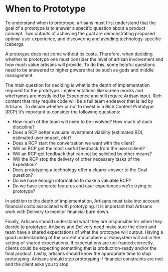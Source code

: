 # When to Prototype

To understand when to prototype, artisans must first understand that the goal of a prototype is to answer a specific question about a product concept. Two outputs of achieving the goal are demonstrating proposed optimal user experience, and discovering and avoiding technology-specific icebergs.

A prototype does not come without its costs. Therefore, when deciding whether to prototype one must consider the level of artisan involvement and how much value artisans will provide. To do this, some helpful questions need to be answered to higher powers that be such as gods and middle management. 

The main question for deciding is what is the depth of implementation required for the prototype. Implementations like screen mocks and wireframes are mostly led by Experience and still require Artisan input. Rich content that may require code will be a full team endeavor that is led by Artisans. To decide whether or not to invest in a Rich Content Prototype (RCP) it’s important to consider the following questions:
- How much of the team will need to be involved? How much of each discipline?
- Does a RCP better evaluate investment viability (estimated ROI, estimated user impact, etc)?
- Does a RCP start the conversation we want with the client?
- Will an RCP get the most useful feedback from the users/client?
- Will an RCP get feedback that can not be solicited by other means?
- Will the RCP stop the delivery of other necessary tasks of the Expedition?
- Does prototyping a technology offer a clearer answer to the Goal question?
- Do we have enough information to make a valuable RCP?
- Do we have concrete features and user experiences we’re trying to prototype?
 
In addition to the depth of implementation, Artisans must take into account financial costs associated with prototyping. It is important that Artisans work with Delivery to monitor financial burn down.
 
Finally, Artisans should understand what they are responsible for when they decide to prototype. Artisans and Delivery need make sure the client and team have a shared expectations of what the prototype will output. Having a good understanding of the current atmosphere or ecosystem will aid in the setting of shared expectations. If expectations are not framed correctly, clients could be expecting something that is production-ready and/or the final product. Lastly, artisans should know the appropriate time to stop prototyping. Artisans should stop prototyping if financial constraints are met and the client asks you to stop.

